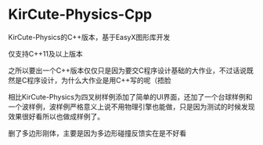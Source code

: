 # KirCute-Physics-Cpp

KirCute-Physics的C++版本，基于EasyX图形库开发

仅支持C++11及以上版本



之所以要出一个C++版本仅仅只是因为要交C程序设计基础的大作业，不过话说既然是C程序设计，为什么大作业是用C++写的呢（捂脸



相比KirCute-Physics为四叉树样例添加了简单的UI界面，还加了一个台球样例和一个波样例，波样例严格意义上说不用物理引擎也能做，只是因为测试的时候发现效果很好看所以也做成样例了。



删了多边形刚体，主要是因为多边形碰撞反馈实在是不好看